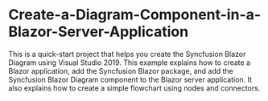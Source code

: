 # Create-a-Diagram-Component-in-a-Blazor-Server-Application
This is a quick-start project that helps you create the Syncfusion Blazor Diagram using Visual Studio 2019. This example explains how to create a Blazor application, add the Syncfusion Blazor package, and add the Syncfusion Blazor Diagram component to the Blazor server application. It also explains how to create a simple flowchart using nodes and connectors.
